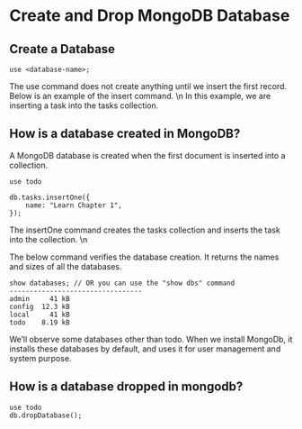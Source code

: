# Create and Drop MongoDB Database

## Create a Database

````
use <database-name>;
````

The use command does not create anything until we insert the first record. Below is an example of the insert command. \n 
In this example, we are inserting a task into the tasks collection.

## How is a database created in MongoDB?
A MongoDB database is created when the first document is inserted into a collection.

````
use todo

db.tasks.insertOne({
    name: "Learn Chapter 1",
});
````
The insertOne command creates the tasks collection and inserts the task into the collection. \n

The below command verifies the database creation. It returns the names and sizes of all the databases.

````
show databases; // OR you can use the "show dbs" command
---------------------------------
admin     41 kB
config  12.3 kB
local     41 kB
todo    8.19 kB
````

We’ll observe some databases other than todo. When we install MongoDb, it installs these databases by default, and uses it for user management and system purpose.

## How is a database dropped in mongodb?

````
use todo
db.dropDatabase();
````